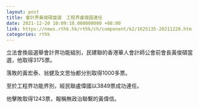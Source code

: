 ```yaml
---
layout: post
title: 會計界黃俊碩當選　工程界盧偉國連任
date: 2021-12-20 10:09:10.000000000 +08:00
link: https://news.rthk.hk/rthk/ch/component/k2/1625135-20211220.htm
categories: rthk
---
```


立法會換屆選舉會計界功能組別，民建聯的香港華人會計師公會前會長黃俊碩當選，他取得3175票。

落敗的黃宏泰、翁健及文思怡都分別取得1000多票。

至於工程界功能界別，經民聯盧偉國以3849票成功連任。

他擊敗取得1243票，報稱無政治聯繫的黃偉信。
